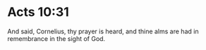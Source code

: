 # Acts 10:31

And said, Cornelius, thy prayer is heard, and thine alms are had in remembrance in the sight of God.